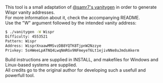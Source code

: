 This tool is a small adaptation of [@samr7's vanitygen](https://github.com/samr7/vanitygen) in order to generate Wispr vanity addresses.<br>
For more information about it, check the accompanying README.<br>
Use the "W" argument followed by the intended vanity address:
```bash
$ ./vanitygen -W Wispr
Difficulty: 4553521
Pattern: Wispr
Address: WisprXnaawMMSvzDB8YQTK8TjpnW2Nzzye
Privkey: 5sHWeeLpATNQ4LwqNmRGv9NFmeyeT6Lt1ejivNNe8uJmdsAkerm
```
Build instructions are supplied in INSTALL, and makefiles for Windows and Linux-based systems are supplied.<br>
All credits go to the original author for developing such a usefull and powerfull tool.
